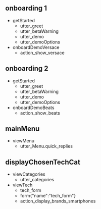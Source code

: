 ## onboarding 1
* getStarted
    - utter_greet
    - utter_betaWarning
    - utter_demo
    - utter_demoOptions
* onboardDemoVersace
    - action_show_versace  

## onboarding 2
* getStarted
    - utter_greet
    - utter_betaWarning
    - utter_demo
    - utter_demoOptions
* onboardDemoBeats
    - action_show_beats 

## mainMenu
* viewMenu
    - utter_Menu.quick_replies

## displayChosenTechCat
* viewCategories
    - utter_categories
* viewTech
    - tech_form
    - form{"name":"tech_form"}
    - action_display_brands_smartphones